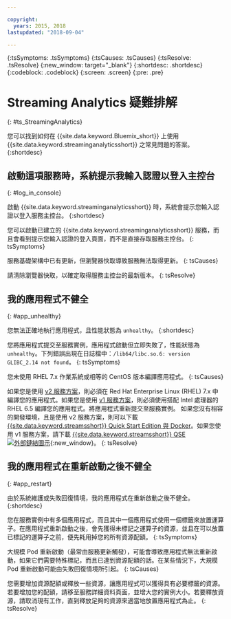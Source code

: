 ```yaml
---

copyright:
  years: 2015, 2018
lastupdated: "2018-09-04"

---
```


<!-- Attribute definitions -->
{:tsSymptoms: .tsSymptoms}
{:tsCauses: .tsCauses}
{:tsResolve: .tsResolve}
{:new_window: target="_blank"}
{:shortdesc: .shortdesc}
{:codeblock: .codeblock}
{:screen: .screen}
{:pre: .pre}

# Streaming Analytics 疑難排解
{: #ts_StreamingAnalytics}

您可以找到如何在 {{site.data.keyword.Bluemix_short}} 上使用 {{site.data.keyword.streaminganalyticsshort}} 之常見問題的答案。
{:shortdesc}

## 啟動這項服務時，系統提示我輸入認證以登入主控台
{: #log_in_console}

啟動 {{site.data.keyword.streaminganalyticsshort}} 時，系統會提示您輸入認證以登入服務主控台。
{:shortdesc}

您可以啟動已建立的 {{site.data.keyword.streaminganalyticsshort}} 服務，而且會看到提示您輸入認證的登入頁面，而不是直接存取服務主控台。
{: tsSymptoms}

服務基礎架構中已有更新，但瀏覽器快取導致服務無法取得更新。
{: tsCauses}

請清除瀏覽器快取，以確定取得服務主控台的最新版本。
{: tsResolve}

## 我的應用程式不健全
{: #app_unhealthy}

您無法正確地執行應用程式，且性能狀態為 `unhealthy`。
{:shortdesc}

您將應用程式提交至服務實例，應用程式啟動但立即失敗了，性能狀態為 `unhealthy`。下列錯誤出現在日誌檔中：`/lib64/libc.so.6: version GLIBC_2.14 not found`。
{: tsSymptoms}

您未使用 RHEL 7.x 作業系統或相等的 CentOS 版本編譯應用程式。
{: tsCauses}

如果您是使用 [v2 服務方案](/docs/services/StreamingAnalytics/service_plans.html)，則必須在 Red Hat Enterprise Linux (RHEL) 7.x 中編譯您的應用程式。如果您是使用 [v1 服務方案](/docs/services/StreamingAnalytics/service_plans.html)，則必須使用搭配 Intel 處理器的 RHEL 6.5 編譯您的應用程式。將應用程式重新提交至服務實例。
如果您沒有相容的開發環境，且是使用 v2 服務方案，則可以下載 [{{site.data.keyword.streamsshort}} Quick Start Edition 與 Docker](https://www-01.ibm.com/marketing/iwm/iwm/web/preLogin.do?source=swg-ibmistvi)。如果您使用 v1 服務方案，請下載 [{{site.data.keyword.streamsshort}} QSE ![外部鏈結圖示](../../icons/launch-glyph.svg "外部鏈結圖示")](http://ibmstreams.github.io/streamsx.documentation/docs/4.3/qse-intro/){:new_window}。
{: tsResolve}

## 我的應用程式在重新啟動之後不健全
{: #app_restart}

由於系統維護或失敗回復情境，我的應用程式在重新啟動之後不健全。
{:shortdesc}

您在服務實例中有多個應用程式，而且其中一個應用程式使用一個標籤來放置運算子。在應用程式重新啟動之後，會先獲得未標記之運算子的資源，並且在可以放置已標記的運算子之前，便先耗用掉您的所有資源配額。
{: tsSymptoms}

大規模 Pod 重新啟動（最常由服務更新觸發），可能會導致應用程式無法重新啟動，如果它們需要特殊標記，而且已達到資源配額的話。在某些情況下，大規模 Pod 重新啟動可能由失敗回復情境所引起。
{: tsCauses}

您需要增加資源配額或釋放一些資源，讓應用程式可以獲得具有必要標籤的資源。若要增加您的配額，請移至服務詳細資料頁面，並增大您的實例大小。若要釋放資源，請取消現有工作，直到釋放足夠的資源來適當地放置應用程式為止。
{: tsResolve}
